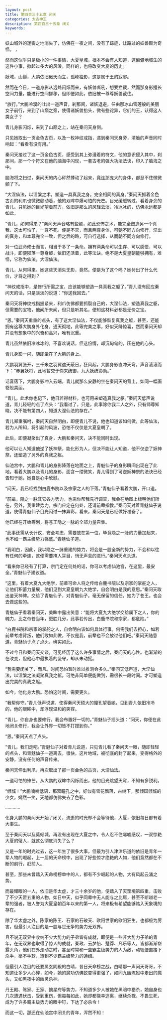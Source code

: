 ```yaml
---
layout: post
title: 第四百三十五章 闭关
categories: 太古神王
description: 第四百三十五章 闭关
keywords:
---
```


妖山城外的迷雾之地消失了，仿佛在一夜之间，没有了踪迹，让路过的妖兽颇为奇怪。 ，

然而这似乎只是极小的一件事情，大夏皇城，根本不会有人知道，这偏僻地域生的这件小事，掀起过多大的风浪，同样的，也将改变大夏的历史。

妖域，山巅，大鹏依旧傲天而立，孤峰独影，这是属于王的寂寥。

然而在今日，一道身影从远处闪烁而来，有妖兽嘶吼，想要拦截，然而那身影擅长空间力量，能进行空间挪移，但即便如此，依旧被一尊尊妖兽截住。

“放行。”大鹏冷漠的吐出一道声音，刹那间，诸妖退避，任由那冰山雪莲般的美丽女子前行，来到了山巅之旁，使得诸妖兽抬头，微有些诧异，它们的王，认得这人类女子？

青儿身影闪烁，来到了山巅之上，站在秦问天身侧。

只见她取出一页金色古页，以及一枚神纹戒指，递到秦问天身旁，清脆的声音同时响起：“看看有没有用。”

秦问天接过了这一页金色古页，感受到其上弥漫着的符文，他的意识侵入其中，刹那间，那一个个符文在他的脑海中闪现，一套古老的强大功法法诀，印入了脑海之中。

脑海将之扫过，秦问天的内心砰然悸动了起来，竟连那庞大的身体，都忍不住微微颤了下。

“大涅仙法，以涅槃之术，塑造一具真我之身。完全相同的真身。”秦问天抓着金色古页的利爪也微微颤动着，他的双眸中爆可怕的光芒。目光缓缓转过，看着身旁的青儿。只见她的目光望着前方，依旧是那么的风轻云淡，冷冰冰的，仿佛永远都是如此。

“青儿，如何得来？”秦问天声音略有些颤，如此恐怖之术，能完全塑造另一个真我，这太可怕了，一尊不死。便是不灭，而且两尊身体，可朝不同方向修行，涅出的真身，和本尊完全一致，但之后的路，可自行选择，从而朝不同方向修行。

对一位武命修士而言，相当于多了一条命。拥有两条命可以生存、可以感悟、可以战斗，即便陨落一尊身躯，依旧还活着，此等法诀。绝不是大夏皇朝能够拥有，难怪，它称为仙法。大涅仙法。

青儿，从何得来。她这些天消失无影，竟然。便是为了这个吗？她付出了什么代价，才将之得到？

“神纹戒指中，是修行所需之宝，应该能够塑造一具真我之躯了。”青儿没有回应秦问天的话，只是淡淡的说道：“你送我回去。”

秦问天将神纹戒指握紧来，利爪仿佛都要抓裂自己的，大涅仙法，塑造真我之躯，但需要的宝物，他闻所未闻，但只是听其名，便知这材料必都是无价之宝。

“恩。”秦问天重重的点头，有了这大涅仙法，不仅能够恢复真我之躯，甚至，还能拥有这尊大鹏身外化身，通天彻地，此等完美之事，好似天降惊喜，然而秦问天却并没有想象中的兴奋和高兴，唯有沉重。

青儿虽然依旧冷冰冰的，不喜欢说话，但这份情，却沉甸甸的，压在他的心头。

青儿身影一闪，随即坐在了大鹏的身上。

大鹏羽翼张开，三千米之羽翼遮天蔽日，狂风起，大鹏身影直冲天穹，声音滚滚而下：“赤翼妖将，此地暂交于你来统御，九大妖统协助。”

话音落下，大鹏身影冲入云端，青儿就那么安静的坐在秦问天的背上，如同一幅画卷般美丽。

“青儿，此术你也记下，他日若得材料，也可用来塑造真我之躯。”秦问天低声说道，青儿轻轻的点了点头：“我看过了，只是，此事除你我二人之外，只有师尊知晓，决不能有第四人，知道大涅仙法的存在。”

青儿郑重嘱咐，秦问天自然明白，即便青儿不说，他也知道该如何做，此等仙法，若为人所知，将引起的风波，恐怕不仅仅是大夏皇朝了。

此后，即便凝聚出了真身，大鹏和秦问天，决不能同时出现。

他可以让人知道他逆了妖神祭，能化形为人，但决不能让人知道，他不仅逆了妖神祭，还塑造了另外的真我之躯。

仙池宫中，大鹏和青儿的身影降落在地面之上，青魅仙子的身影瞬间出现在了此地，看着大鹏以及青儿的身影，面含一缕微笑，青儿得到了可逆妖神祭的法诀已经告知于她，她自是心中欣慰。

“问天，我已经找到白鹿书院以及宗家之人的下落。”青魅仙子看着大鹏，开口道。

“前辈，隐之一脉其它各方势力，也需你帮我先行调查，我会在地图上标明他们所在，另外，我重建势力，宗门应定在何处，还请前辈指教。”秦问天对着青魅仙子说道，使得青魅仙子目光闪过一抹异彩，看来，秦问天是已经做好准备了。

他已经在开始筹划，将苍王隐之一脉的全部力量召集。

“此事还需从长计议，安全考虑，需要放在第一位，毕竟隐之一脉的力量加起来，也不如一霸主级势力强盛。”青魅仙子道。

“我明白，因此，我以隐之一脉重建的势力，将会是一股全新的势力，不会和以往有任何的牵连，这便需要掩人耳目，悄无声息的进行。”秦问天点头道。

“看来你已经有了打算，宗门定在何处的话，你可以考虑仙池宫，在这里，最安全。”青魅仙子建议道。

“这里，有着大夏九大绝学，前辈可命人将之传给白鹿书院以及宗家的掌舵之人，让他们积蓄力量展，他们见到大夏皇朝九大绝学，自会明白是我的意思。”秦问天取出鉴天神碑。交给了青魅仙子，对青魅仙子。毫无保留的信任，她为了苍王。也会去做这些的。

青魅仙子看着秦问天，美眸中露出笑意：“能将大夏九大绝学交给属下之人，你的魄力，比之帝苍当年，更胜几分，此事若传出，白鹿书院和宗家，都危险。”

“白鹿书院和宗家的掌舵之人，自会明白该如何具体行事。何需我们去担心，如若前辈考虑背叛，他们敢如此做，不仅是我，前辈也不会放过他们吧。”秦问天随意道，青魅仙子点了点头，确实如此。

不过今日和秦问天交谈，可见经历了这么许多事情之后，秦问天的心性。也渐渐的在改变，但他心中最执着的坚守，却从未动摇。

“我需要闭关了，而且。时间恐怕暂时难以推测会多久。”秦问天低声道，大涅仙法，以涅槃之法凝聚真我之躯。可绝非简单便能做到，需很长一段时间。才可塑造出完美的真我之躯。

如今，他化身大鹏。恐怕这时间，需要更久。

“我帮你守。”青儿低声说道，使得秦问天硕大的瞳孔望着她，见到青儿依旧冷冷的，他的眼眸中，却浮现温和的笑容。

“青儿，你自身也要修行，我会布置好一切的。”青魅仙子摇头道：“问天，你便在此地闭关修行，我会让外界一切皆不打搅到你。”

“恩。”秦问天点了点头。

“青儿，我们走吧。”青魅仙子对着青儿说道，只见青儿看了秦问天一眼，随即轻轻的点头，和青魅仙子一道离去，很快，这片地域，被彻底的封了起来，变得格外的安静，没有任何的声音传来。

秦问天伸出利爪，再次取出了那一页金色的古页，大涅仙法。

一道可怕的锋芒，从大鹏的双眸中闪烁而出，他的目光眺望天穹，不知有多锐利。

“倾城！”大鹏喃喃低语，那双瞳孔之中，好似有雪花飘落，古树下，那倾国倾城的少女，嫣然一笑，天地都仿佛失去了色彩。

…………

化身大鹏的秦问天开始了闭关，流逝的时光却不会等待他，大夏，依旧每日都有着大事生。

至于秦问天以及莫倾城，再没有出现在大夏之中，令人忍不住唏嘘感叹，一双惊艳大夏的璧人，就这么彻底消失了么？

又是一年的时光过去，这一年生了很多大事，但最为引人津津乐道的依旧是青年一辈人物的崛起，上一届的天命榜中，出现了好些惊才绝艳的人物，他们竟然都在不断的前行，赶前人。

甚至，那些未曾踏入天命榜榜单中的人，都有不少崛起的人物，大有风起云涌之势。

而最耀眼的一人，依旧是华太虚，才三十余岁的他，便踏入了天罡境第四重，击败了不少天罡五重的人物，如日中天，似乎同辈中无人能与之比肩，甚至不断越老一辈的强者，被人誉为大夏皇朝百年以来的第一人，将来极有希望能够踏入天象境的存在。

除了华太虚之外，陈家的陈王、石家的石破天、欧阳世家的欧阳狂生，也都极为厉害，但最引人注目的是一股与世无争的势力无双界。

且不说无双界中收纳不少大势力的子弟皆有成就，即便是一些非大势力子弟的青年，在无双界也取得了惊人的成就，秦政、云梦怡、楚莽、凡乐等人，皆都渐渐崭露头角，他们在外走动之时，甚至时常和一些霸主级势力的人为敌，动辄便直接下杀手，毫不手软，遭到不少霸主级势力的通缉。

但最引人注目的还要属玄阴殿的白晴，昔日天命榜之战，白晴那一声问天哥哥，不知道让多少人心碎，如今，她的魔功仿佛蜕变得更强了，如同九幽炼狱中走出的魔头，又如黑夜中的幽灵杀神。

丹王殿、陈家、王家、摘星府等势力，不知道多少人被她在黑暗中猎杀，她自身也几次遭遇伏击，受到重伤，但每每如此，她却都侥幸逃离，继续杀戮，不畏生死，成为了许多霸主级势力的眼中钉，下达了必杀令！

而这一切，那还在仙池宫中闭关的青年，浑然不知！
